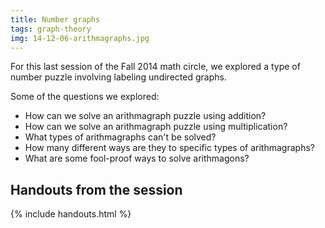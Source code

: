 ```yaml
---
title: Number graphs
tags: graph-theory
img: 14-12-06-arithmagraphs.jpg
---
```


For this last session of the Fall 2014 math circle, we explored a type of number puzzle involving labeling undirected graphs.<!--more-->

Some of the questions we explored:
<ul>
<li>How can we solve an arithmagraph puzzle using addition?</li>
<li>How can we solve an arithmagraph puzzle using multiplication?</li>
<li>What types of arithmagraphs can't be solved?</li>
<li>How many different ways are they to specific types of arithmagraphs?</li>
<li>What are some fool-proof ways to solve arithmagons?</li>
</ul>

## Handouts from the session

{% include handouts.html %}
